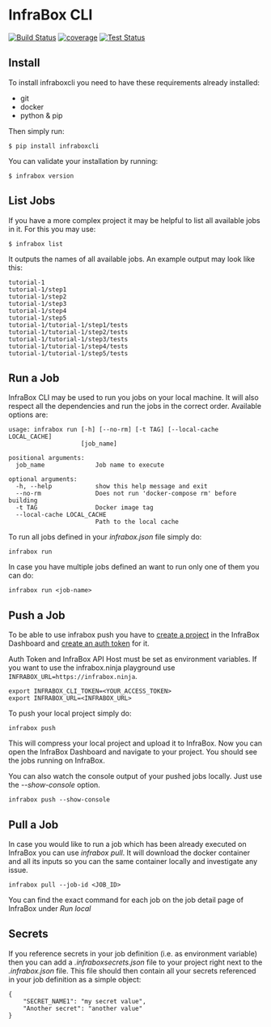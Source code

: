 # InfraBox CLI
[![Build Status](https://infrabox.ninja/api/v1/projects/e2a803f3-55da-4683-8993-c3c6306d9a77/state.svg)](https://infrabox.ninja/dashboard/#/project/infrabox-cli)
[![coverage](https://infrabox.ninja/api/v1/projects/e2a803f3-55da-4683-8993-c3c6306d9a77/badge.svg?subject=coverage&job_name=pyinfrabox)](https://infrabox.ninja/dashboard/#/project/infrabox-cli)
[![Test Status](https://infrabox.ninja/api/v1/projects/e2a803f3-55da-4683-8993-c3c6306d9a77/tests.svg)](https://infrabox.ninja/dashboard/#/project/infrabox-cli)

## Install
To install infraboxcli you need to have these requirements already installed:

- git
- docker
- python & pip

Then simply run:

    $ pip install infraboxcli

You can validate your installation by running:

    $ infrabox version

## List Jobs
If you have a more complex project it may be helpful to list all available jobs in it. For this you may use:

    $ infrabox list

It outputs the names of all available jobs. An example output may look like this:

    tutorial-1
    tutorial-1/step1
    tutorial-1/step2
    tutorial-1/step3
    tutorial-1/step4
    tutorial-1/step5
    tutorial-1/tutorial-1/step1/tests
    tutorial-1/tutorial-1/step2/tests
    tutorial-1/tutorial-1/step3/tests
    tutorial-1/tutorial-1/step4/tests
    tutorial-1/tutorial-1/step5/tests

## Run a Job
InfraBox CLI may be used to run you jobs on your local machine. It will also respect all the dependencies and run the jobs in the correct order. Available options are:

	usage: infrabox run [-h] [--no-rm] [-t TAG] [--local-cache LOCAL_CACHE]
						[job_name]

	positional arguments:
	  job_name              Job name to execute

	optional arguments:
	  -h, --help            show this help message and exit
	  --no-rm               Does not run 'docker-compose rm' before building
	  -t TAG                Docker image tag
	  --local-cache LOCAL_CACHE
							Path to the local cache

To run all jobs defined in your _infrabox.json_ file simply do:

    infrabox run


In case you have multiple jobs defined an want to run only one of them you can do:

    infrabox run <job-name>

## Push a Job
To be able to use infrabox push you have to [create a project](https://infrabox.ninja/docs/#create-upload-project) in the InfraBox Dashboard and [create an auth token](https://infrabox.ninja/docs/#create-auth-token) for it.

Auth Token and InfraBox API Host must be set as environment variables. If you want to use the infrabox.ninja playground use `INFRABOX_URL=https://infrabox.ninja`.

    export INFRABOX_CLI_TOKEN=<YOUR_ACCESS_TOKEN>
    export INFRABOX_URL=<INFRABOX_URL>

To push your local project simply do:

    infrabox push

This will compress your local project and upload it to InfraBox. Now you can open the InfraBox Dashboard and navigate to your project. You should see the jobs running on InfraBox.

You can also watch the console output of your pushed jobs locally. Just use the _--show-console_ option.

    infrabox push --show-console

## Pull a Job
In case you would like to run a job which has been already executed on InfraBox you can use _infrabox pull_. It will download the docker container and all its inputs so you can the same container locally and investigate any issue.

    infrabox pull --job-id <JOB_ID>

You can find the exact command for each job on the job detail page of InfraBox under _Run local_

## Secrets
If you reference secrets in your job definition (i.e. as environment variable) then you can add a _.infraboxsecrets.json_ file to your project right next to the _.infrabox.json_ file. This file should then contain all your secrets referenced in your job definition as a simple object:

    {
        "SECRET_NAME1": "my secret value",
        "Another secret": "another value"
    }
